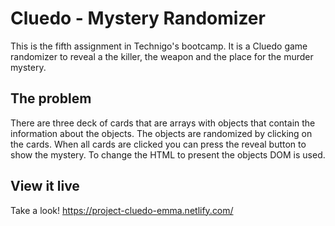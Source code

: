 # Cluedo - Mystery Randomizer

This is the fifth assignment in Technigo's bootcamp. It is a Cluedo game randomizer to reveal a the killer, the weapon and the place for the murder mystery.

## The problem

There are three deck of cards that are arrays with objects that contain the information about the objects. The objects are randomized by clicking on the cards. When all cards are clicked you can press the reveal button to show the mystery. To change the HTML to present the objects DOM is used. 

## View it live

Take a look! 
https://project-cluedo-emma.netlify.com/
